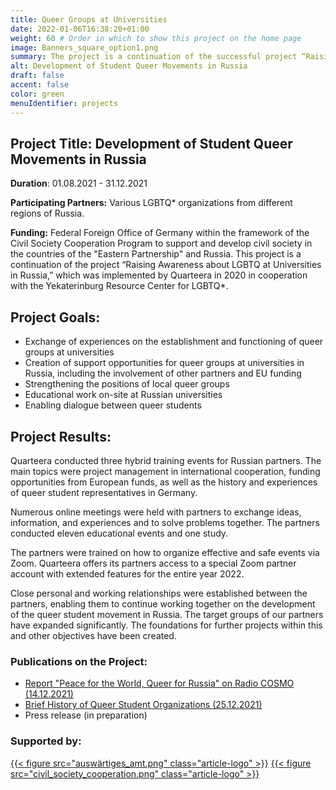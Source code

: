 ```yaml
---
title: Queer Groups at Universities
date: 2022-01-06T16:38:20+01:00
weight: 60 # Order in which to show this project on the home page
image: Banners_square_option1.png
summary: The project is a continuation of the successful project “Raising Awareness about LGBTQ* at Universities in Russia” from 2020.
alt: Development of Student Queer Movements in Russia
draft: false
accent: false
color: green
menuIdentifier: projects
---
```


## Project Title: Development of Student Queer Movements in Russia

**Duration**: 01.08.2021 - 31.12.2021

**Participating Partners:** Various LGBTQ* organizations from different regions of Russia.

**Funding:** Federal Foreign Office of Germany within the framework of the Civil Society Cooperation Program to support and develop civil society in the countries of the "Eastern Partnership" and Russia.
This project is a continuation of the project “Raising Awareness about LGBTQ at Universities in Russia,” which was implemented by Quarteera in 2020 in cooperation with the Yekaterinburg Resource Center for LGBTQ*.

## Project Goals:

* Exchange of experiences on the establishment and functioning of queer groups at universities
* Creation of support opportunities for queer groups at universities in Russia, including the involvement of other partners and EU funding
* Strengthening the positions of local queer groups
* Educational work on-site at Russian universities
* Enabling dialogue between queer students

## Project Results:

Quarteera conducted three hybrid training events for Russian partners. The main topics were project management in international cooperation, funding opportunities from European funds, as well as the history and experiences of queer student representatives in Germany.

Numerous online meetings were held with partners to exchange ideas, information, and experiences and to solve problems together.
The partners conducted eleven educational events and one study.

The partners were trained on how to organize effective and safe events via Zoom. Quarteera offers its partners access to a special Zoom partner account with extended features for the entire year 2022.

Close personal and working relationships were established between the partners, enabling them to continue working together on the development of the queer student movement in Russia. The target groups of our partners have expanded significantly.
The foundations for further projects within this and other objectives have been created.

### Publications on the Project:
* [Report "Peace for the World, Queer for Russia" on Radio COSMO (14.12.2021)](https://www1.wdr.de/radio/cosmo/programm/sendungen/radio-po-russki/gesellschaft/queer-114.html)
* [Brief History of Queer Student Organizations (25.12.2021)](/en/pages/qib21_geschichte/)
* Press release (in preparation)

### Supported by:
[{{< figure src="auswärtiges_amt.png" class="article-logo" >}}](https://www.auswaertiges-amt.de/de/)
[{{< figure src="civil_society_cooperation.png" class="article-logo" >}}](https://civilsocietycooperation.net/)
